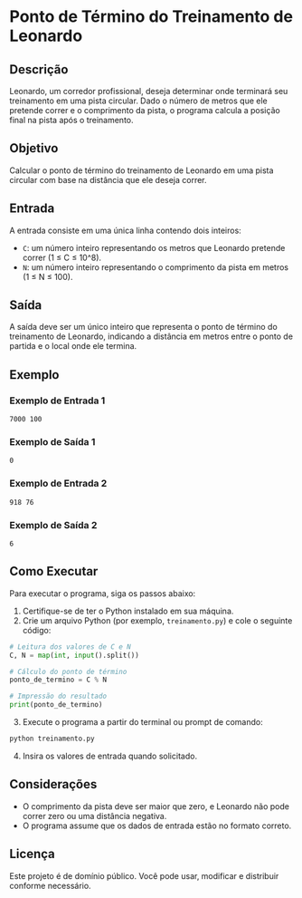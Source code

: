 # Ponto de Término do Treinamento de Leonardo

## Descrição

Leonardo, um corredor profissional, deseja determinar onde terminará seu treinamento em uma pista circular. Dado o número de metros que ele pretende correr e o comprimento da pista, o programa calcula a posição final na pista após o treinamento.

## Objetivo

Calcular o ponto de término do treinamento de Leonardo em uma pista circular com base na distância que ele deseja correr.

## Entrada

A entrada consiste em uma única linha contendo dois inteiros:

- `C`: um número inteiro representando os metros que Leonardo pretende correr (1 ≤ C ≤ 10^8).
- `N`: um número inteiro representando o comprimento da pista em metros (1 ≤ N ≤ 100).

## Saída

A saída deve ser um único inteiro que representa o ponto de término do treinamento de Leonardo, indicando a distância em metros entre o ponto de partida e o local onde ele termina.

## Exemplo

### Exemplo de Entrada 1

```
7000 100
```

### Exemplo de Saída 1

```
0
```

### Exemplo de Entrada 2

```
918 76
```

### Exemplo de Saída 2

```
6
```

## Como Executar

Para executar o programa, siga os passos abaixo:

1. Certifique-se de ter o Python instalado em sua máquina.
2. Crie um arquivo Python (por exemplo, `treinamento.py`) e cole o seguinte código:

```python
# Leitura dos valores de C e N
C, N = map(int, input().split())

# Cálculo do ponto de término
ponto_de_termino = C % N

# Impressão do resultado
print(ponto_de_termino)
```

3. Execute o programa a partir do terminal ou prompt de comando:

```bash
python treinamento.py
```

4. Insira os valores de entrada quando solicitado.

## Considerações

- O comprimento da pista deve ser maior que zero, e Leonardo não pode correr zero ou uma distância negativa.
- O programa assume que os dados de entrada estão no formato correto.

## Licença

Este projeto é de domínio público. Você pode usar, modificar e distribuir conforme necessário.
